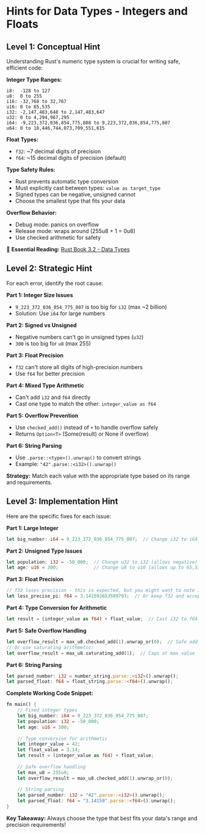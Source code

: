 # Hints for Data Types - Integers and Floats

## Level 1: Conceptual Hint

Understanding Rust's numeric type system is crucial for writing safe, efficient code:

**Integer Type Ranges:**
```
i8:  -128 to 127
u8:  0 to 255  
i16: -32,768 to 32,767
u16: 0 to 65,535
i32: -2,147,483,648 to 2,147,483,647  
u32: 0 to 4,294,967,295
i64: -9,223,372,036,854,775,808 to 9,223,372,036,854,775,807
u64: 0 to 18,446,744,073,709,551,615
```

**Float Types:**
- `f32`: ~7 decimal digits of precision
- `f64`: ~15 decimal digits of precision (default)

**Type Safety Rules:**
- Rust prevents automatic type conversion
- Must explicitly cast between types: `value as target_type`
- Signed types can be negative, unsigned cannot
- Choose the smallest type that fits your data

**Overflow Behavior:**
- Debug mode: panics on overflow
- Release mode: wraps around (255u8 + 1 = 0u8)
- Use checked arithmetic for safety

📖 **Essential Reading:** [Rust Book 3.2 - Data Types](https://doc.rust-lang.org/book/ch03-02-data-types.html)

## Level 2: Strategic Hint

For each error, identify the root cause:

**Part 1: Integer Size Issues**
- `9_223_372_036_854_775_807` is too big for `i32` (max ~2 billion)
- Solution: Use `i64` for large numbers

**Part 2: Signed vs Unsigned**
- Negative numbers can't go in unsigned types (`u32`)
- `300` is too big for `u8` (max 255)

**Part 3: Float Precision**
- `f32` can't store all digits of high-precision numbers
- Use `f64` for better precision

**Part 4: Mixed Type Arithmetic**
- Can't add `i32` and `f64` directly
- Cast one type to match the other: `integer_value as f64`

**Part 5: Overflow Prevention**
- Use `checked_add()` instead of `+` to handle overflow safely
- Returns `Option<T>` (Some(result) or None if overflow)

**Part 6: String Parsing**
- Use `.parse::<type>().unwrap()` to convert strings
- Example: `"42".parse::<i32>().unwrap()`

**Strategy:** Match each value with the appropriate type based on its range and requirements.

## Level 3: Implementation Hint

Here are the specific fixes for each issue:

**Part 1: Large Integer**
```rust
let big_number: i64 = 9_223_372_036_854_775_807;  // Change i32 to i64
```

**Part 2: Unsigned Type Issues**
```rust
let population: i32 = -50_000;  // Change u32 to i32 (allows negative)
let age: u16 = 300;             // Change u8 to u16 (allows up to 65,535)
```

**Part 3: Float Precision**
```rust
// f32 loses precision - this is expected, but you might want to note it
let less_precise_pi: f64 = 3.141592653589793;  // Or keep f32 and accept loss
```

**Part 4: Type Conversion for Arithmetic**
```rust
let result = (integer_value as f64) + float_value;  // Cast i32 to f64
```

**Part 5: Safe Overflow Handling**
```rust
let overflow_result = max_u8.checked_add(1).unwrap_or(0);  // Safe addition
// Or use saturating arithmetic:
let overflow_result = max_u8.saturating_add(1);  // Caps at max value
```

**Part 6: String Parsing**
```rust
let parsed_number: i32 = number_string.parse::<i32>().unwrap();
let parsed_float: f64 = float_string.parse::<f64>().unwrap();
```

**Complete Working Code Snippet:**
```rust
fn main() {
    // Fixed integer types
    let big_number: i64 = 9_223_372_036_854_775_807;
    let population: i32 = -50_000;  
    let age: u16 = 300;
    
    // Type conversion for arithmetic
    let integer_value = 42;
    let float_value = 3.14;
    let result = (integer_value as f64) + float_value;
    
    // Safe overflow handling
    let max_u8 = 255u8;
    let overflow_result = max_u8.checked_add(1).unwrap_or(0);
    
    // String parsing
    let parsed_number: i32 = "42".parse::<i32>().unwrap();
    let parsed_float: f64 = "3.14159".parse::<f64>().unwrap();
}
```

**Key Takeaway:** Always choose the type that best fits your data's range and precision requirements!